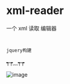 # xml-reader

一个 xml 读取 编辑器

#

```
jquery构建
```

┭┮﹏┭┮

![image](https://github.com/wowoName/lis-xmlReader/tree/main/images/1615274968.jpg)
